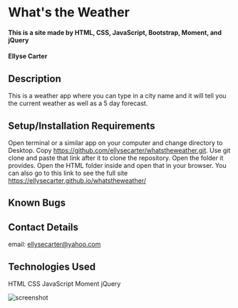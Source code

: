 # What's the Weather

#### This is a site made by HTML, CSS, JavaScript, Bootstrap, Moment, and jQuery 

#### Ellyse Carter

## Description

This is a weather app where you can type in a city name and it will tell you the current weather as well as a 5 day forecast.  


## Setup/Installation Requirements
Open terminal or a similar app on your computer and change directory to Desktop. Copy https://github.com/ellysecarter/whatstheweather.git.  Use git clone and paste that link after it to clone the repository.  Open the folder it provides. Open the HTML folder inside and open that in your browser. You can also go to this link to see the full site https://ellysecarter.github.io/whatstheweather/ 

## Known Bugs


## Contact Details
email: ellysecarter@yahoo.com

## Technologies Used
HTML
CSS
JavaScript
Moment
jQuery


![screenshot](assets/images/screenshot.png)
